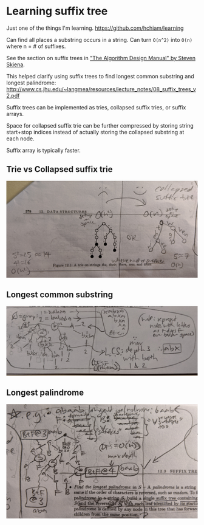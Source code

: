 # Learning suffix tree

Just one of the things I'm learning. <https://github.com/hchiam/learning>

Can find all places a substring occurs in a string. Can turn `O(n^2)` into `O(n)` where n = # of suffixes.

See the section on suffix trees in ["The Algorithm Design Manual" by Steven Skiena](https://www.algorist.com).

This helped clarify using suffix trees to find longest common substring and longest palindrome: <http://www.cs.jhu.edu/~langmea/resources/lecture_notes/08_suffix_trees_v2.pdf>

Suffix trees can be implemented as tries, collapsed suffix tries, or suffix arrays.

Space for collapsed suffix trie can be further compressed by storing string start+stop indices instead of actually storing the collapsed substring at each node.

Suffix array is typically faster.

## Trie vs Collapsed suffix trie

![Trie vs Collapsed suffix trie](collapsed.jpg)

<!-- <img src="collapsed.jpg" alt="Trie vs Collapsed suffix trie" height="200"> -->

## Longest common substring

![Longest common substring](LCS.jpg)

<!-- <img src="LCS.jpg" alt="Longest common substring" height="200"> -->

## Longest palindrome

![Longest palindrome](palindrome.jpg)

<!-- <img src="palindrome.jpg" alt="Longest palindrome" height="200"> -->

